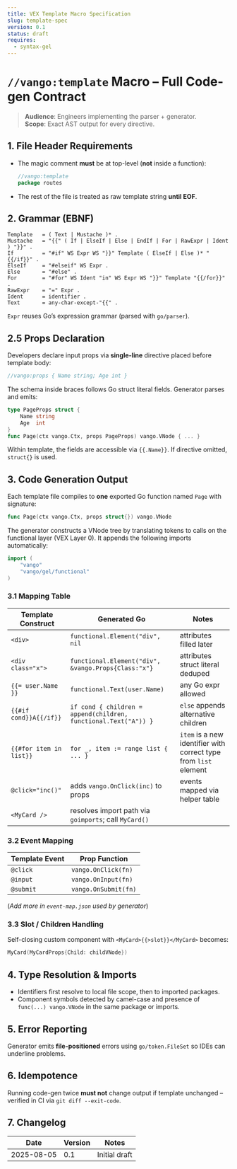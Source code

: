 ```yaml
---
title: VEX Template Macro Specification
slug: template-spec
version: 0.1
status: draft
requires:
  - syntax-gel
---
```


# `//vango:template` Macro – Full Code-gen Contract

> **Audience**: Engineers implementing the parser + generator.  
> **Scope**: Exact AST output for every directive.

## 1. File Header Requirements
* The magic comment **must** be at top-level (**not** inside a function):
  ```go
  //vango:template
  package routes
  ```
* The rest of the file is treated as raw template string **until EOF**.

## 2. Grammar (EBNF)
```
Template   = ( Text | Mustache )* .
Mustache   = "{{" ( If | ElseIf | Else | EndIf | For | RawExpr | Ident ) "}}" .
If         = "#if" WS Expr WS "}}" Template ( ElseIf | Else )* "{{/if}}" .
ElseIf     = "#elseif" WS Expr .
Else       = "#else" .
For        = "#for" WS Ident "in" WS Expr WS "}}" Template "{{/for}}" .
RawExpr    = "=" Expr .
Ident      = identifier .
Text       = any-char-except-"{{" .
```
`Expr` reuses Go’s expression grammar (parsed with `go/parser`).

## 2.5 Props Declaration
Developers declare input props via **single-line** directive placed before template body:
```go
//vango:props { Name string; Age int }
```
The schema inside braces follows Go struct literal fields. Generator parses and emits:
```go
type PageProps struct {
    Name string
    Age  int
}
func Page(ctx vango.Ctx, props PageProps) vango.VNode { ... }
```
Within template, the fields are accessible via `{{.Name}}`. If directive omitted, `struct{}` is used.

## 3. Code Generation Output
Each template file compiles to **one** exported Go function named `Page` with signature:
```go
func Page(ctx vango.Ctx, props struct{}) vango.VNode
```
The generator constructs a VNode tree by translating tokens to calls on the functional layer (VEX Layer 0). It appends the following imports automatically:
```go
import (
    "vango"
    "vango/gel/functional"
)
```

### 3.1 Mapping Table
| Template Construct | Generated Go | Notes |
|--------------------|--------------|-------|
| `<div>` | `functional.Element("div", nil` | attributes filled later |
| `<div class="x">` | `functional.Element("div", &vango.Props{Class:"x"}` | attributes struct literal deduped |
| `{{= user.Name }}` | `functional.Text(user.Name)` | any Go expr allowed |
| `{{#if cond}}A{{/if}}` | `if cond { children = append(children, functional.Text("A")) }` | `else` appends alternative children |
| `{{#for item in list}}` | `for _, item := range list { ... }` | `item` is a new identifier with correct type from `list` element |
| `@click="inc()"` | adds `vango.OnClick(inc)` to props | events mapped via helper table |
| `<MyCard />` | resolves import path via `goimports`; call `MyCard()` |

### 3.2 Event Mapping
| Template Event | Prop Function |
|----------------|--------------|
| `@click` | `vango.OnClick(fn)` |
| `@input` | `vango.OnInput(fn)` |
| `@submit` | `vango.OnSubmit(fn)` |
(_Add more in `event-map.json` used by generator_)

### 3.3 Slot / Children Handling
Self-closing custom component with `<MyCard>{{>slot}}</MyCard>` becomes:
```go
MyCard(MyCardProps{Child: childVNode})
```

## 4. Type Resolution & Imports
* Identifiers first resolve to local file scope, then to imported packages.  
* Component symbols detected by camel-case and presence of `func(...) vango.VNode` in the same package or imports.

## 5. Error Reporting
Generator emits **file-positioned** errors using `go/token.FileSet` so IDEs can underline problems.

## 6. Idempotence
Running code-gen twice **must not** change output if template unchanged – verified in CI via `git diff --exit-code`.

## 7. Changelog
| Date | Version | Notes |
|------|---------|-------|
|2025-08-05|0.1|Initial draft|
